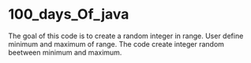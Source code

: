 # 100_days_Of_java

The goal of this code is to create a random integer in range. 
User define minimum and maximum of range.
The code create integer random beetween minimum and maximum.
